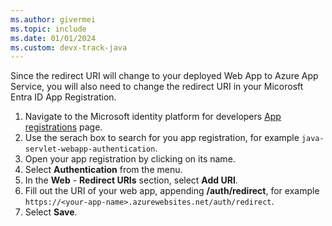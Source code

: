 ```yaml
---
ms.author: givermei
ms.topic: include
ms.date: 01/01/2024
ms.custom: devx-track-java
---
```


Since the redirect URI will change to your deployed Web App to Azure App Service, you will also need to change the redirect URI in your Micorosft Entra ID App Registration. 

1. Navigate to the Microsoft identity platform for developers [App registrations](https://go.microsoft.com/fwlink/?linkid=2083908) page. 
1. Use the serach box to search for you app registration, for example `java-servlet-webapp-authentication`.
1. Open your app registration by clicking on its name. 
1. Select **Authentication** from the menu.
1. In the **Web** - **Redirect URIs** section, select **Add URI**.
1. Fill out the URI of your web app, appending **/auth/redirect**, for example `https://<your-app-name>.azurewebsites.net/auth/redirect`.
1. Select **Save**. 
